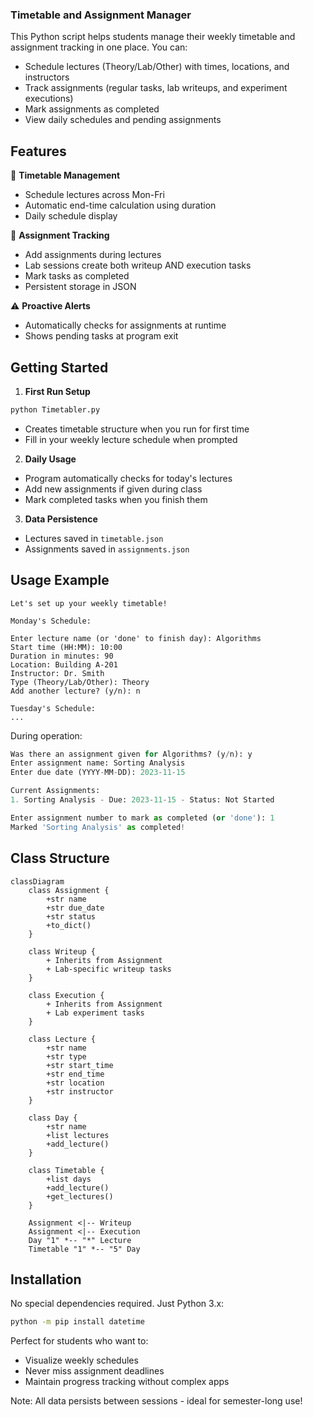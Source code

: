 ### Timetable and Assignment Manager

This Python script helps students manage their weekly timetable and assignment tracking in one place. You can:

- Schedule lectures (Theory/Lab/Other) with times, locations, and instructors
- Track assignments (regular tasks, lab writeups, and experiment executions)
- Mark assignments as completed
- View daily schedules and pending assignments

## Features

📅 **Timetable Management**
- Schedule lectures across Mon-Fri
- Automatic end-time calculation using duration
- Daily schedule display

📝 **Assignment Tracking**
- Add assignments during lectures
- Lab sessions create both writeup AND execution tasks
- Mark tasks as completed
- Persistent storage in JSON

⚠️ **Proactive Alerts**
- Automatically checks for assignments at runtime
- Shows pending tasks at program exit

## Getting Started

1. **First Run Setup**
```bash
python Timetabler.py
```
- Creates timetable structure when you run for first time
- Fill in your weekly lecture schedule when prompted

2. **Daily Usage**
- Program automatically checks for today's lectures
- Add new assignments if given during class
- Mark completed tasks when you finish them

3. **Data Persistence**
- Lectures saved in `timetable.json`
- Assignments saved in `assignments.json`

## Usage Example
```
Let's set up your weekly timetable!

Monday's Schedule:

Enter lecture name (or 'done' to finish day): Algorithms
Start time (HH:MM): 10:00
Duration in minutes: 90
Location: Building A-201
Instructor: Dr. Smith
Type (Theory/Lab/Other): Theory
Add another lecture? (y/n): n

Tuesday's Schedule: 
...
```

During operation:
```python
Was there an assignment given for Algorithms? (y/n): y
Enter assignment name: Sorting Analysis
Enter due date (YYYY-MM-DD): 2023-11-15

Current Assignments:
1. Sorting Analysis - Due: 2023-11-15 - Status: Not Started

Enter assignment number to mark as completed (or 'done'): 1
Marked 'Sorting Analysis' as completed!
```

## Class Structure
```mermaid
classDiagram
    class Assignment {
        +str name
        +str due_date
        +str status
        +to_dict()
    }
    
    class Writeup {
        + Inherits from Assignment
        + Lab-specific writeup tasks
    }
    
    class Execution {
        + Inherits from Assignment
        + Lab experiment tasks
    }
    
    class Lecture {
        +str name
        +str type
        +str start_time
        +str end_time
        +str location
        +str instructor
    }
    
    class Day {
        +str name
        +list lectures
        +add_lecture()
    }
    
    class Timetable {
        +list days
        +add_lecture()
        +get_lectures()
    }
    
    Assignment <|-- Writeup
    Assignment <|-- Execution
    Day "1" *-- "*" Lecture
    Timetable "1" *-- "5" Day
```

## Installation
No special dependencies required. Just Python 3.x:
```bash
python -m pip install datetime
```

Perfect for students who want to:
- Visualize weekly schedules
- Never miss assignment deadlines
- Maintain progress tracking without complex apps

Note: All data persists between sessions - ideal for semester-long use!
